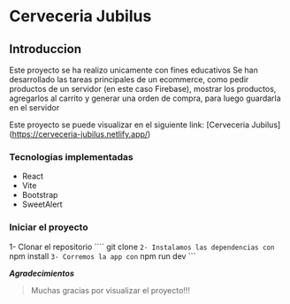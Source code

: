 # Cerveceria Jubilus
## Introduccion
Este proyecto se ha realizo unicamente con fines educativos
Se han desarrollado las tareas principales de un ecommerce, como pedir productos de un servidor (en este caso Firebase), mostrar los productos, agregarlos al carrito y generar una orden de compra, para luego guardarla en el servidor

Este proyecto se puede visualizar en el siguiente link:
[Cerveceria Jubilus] (https://cerveceria-jubilus.netlify.app/)

### Tecnologias implementadas
- React
- Vite
- Bootstrap
- SweetAlert

### Iniciar el proyecto
1- Clonar el repositorio ```` git clone ```
2- Instalamos las dependencias con ``` npm install ```
3- Corremos la app con ``` npm run dev ```


_**Agradecimientos**_

> Muchas gracias por visualizar el proyecto!!!
